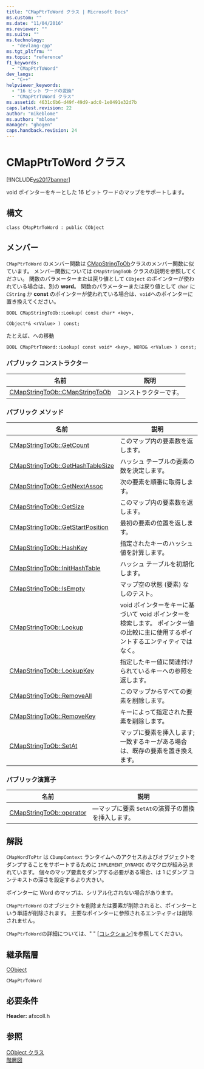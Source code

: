 ```yaml
---
title: "CMapPtrToWord クラス | Microsoft Docs"
ms.custom: ""
ms.date: "11/04/2016"
ms.reviewer: ""
ms.suite: ""
ms.technology: 
  - "devlang-cpp"
ms.tgt_pltfrm: ""
ms.topic: "reference"
f1_keywords: 
  - "CMapPtrToWord"
dev_langs: 
  - "C++"
helpviewer_keywords: 
  - "16 ビット ワードの変換"
  - "CMapPtrToWord クラス"
ms.assetid: 4631c6b6-d49f-49d9-adc0-1e0491e32d7b
caps.latest.revision: 22
author: "mikeblome"
ms.author: "mblome"
manager: "ghogen"
caps.handback.revision: 24
---
```

# CMapPtrToWord クラス
[!INCLUDE[vs2017banner](../../assembler/inline/includes/vs2017banner.md)]

void ポインターをキーとした 16 ビット ワードのマップをサポートします。  
  
## 構文  
  
```  
class CMapPtrToWord : public CObject  
```  
  
## メンバー  
 `CMapPtrToWord` のメンバー関数は [CMapStringToOb](../../mfc/reference/cmapstringtoob-class.md)クラスのメンバー関数に似ています。  メンバー関数については `CMapStringToOb` クラスの説明を参照してください。  関数のパラメーターまたは戻り値として `CObject` のポインターが使われている場合は、別の **word**。  関数のパラメーターまたは戻り値として `char` に `CString` か **const** のポインターが使われている場合は、`void`へのポインターに置き換えてください。  
  
 `BOOL CMapStringToOb::Lookup( const char* <key>,`  
  
 `CObject*& <rValue> ) const;`  
  
 たとえば、への移動  
  
 `BOOL CMapPtrToWord::Lookup( const void* <key>, WORD& <rValue> ) const;`  
  
### パブリック コンストラクター  
  
|名前|説明|  
|--------|--------|  
|[CMapStringToOb::CMapStringToOb](../Topic/CMapStringToOb::CMapStringToOb.md)|コンストラクターです。|  
  
### パブリック メソッド  
  
|名前|説明|  
|--------|--------|  
|[CMapStringToOb::GetCount](../Topic/CMapStringToOb::GetCount.md)|このマップ内の要素数を返します。|  
|[CMapStringToOb::GetHashTableSize](../Topic/CMapStringToOb::GetHashTableSize.md)|ハッシュ テーブルの要素の数を決定します。|  
|[CMapStringToOb::GetNextAssoc](../Topic/CMapStringToOb::GetNextAssoc.md)|次の要素を順番に取得します。|  
|[CMapStringToOb::GetSize](../Topic/CMapStringToOb::GetSize.md)|このマップ内の要素数を返します。|  
|[CMapStringToOb::GetStartPosition](../Topic/CMapStringToOb::GetStartPosition.md)|最初の要素の位置を返します。|  
|[CMapStringToOb::HashKey](../Topic/CMapStringToOb::HashKey.md)|指定されたキーのハッシュ値を計算します。|  
|[CMapStringToOb::InitHashTable](../Topic/CMapStringToOb::InitHashTable.md)|ハッシュ テーブルを初期化します。|  
|[CMapStringToOb::IsEmpty](../Topic/CMapStringToOb::IsEmpty.md)|マップ空の状態 \(要素\) なしのテスト。|  
|[CMapStringToOb::Lookup](../Topic/CMapStringToOb::Lookup.md)|void ポインターをキーに基づいて void ポインターを検索します。  ポインター値の比較に主に使用するポイントするエンティティではなく。|  
|[CMapStringToOb::LookupKey](../Topic/CMapStringToOb::LookupKey.md)|指定したキー値に関連付けられているキーへの参照を返します。|  
|[CMapStringToOb::RemoveAll](../Topic/CMapStringToOb::RemoveAll.md)|このマップからすべての要素を削除します。|  
|[CMapStringToOb::RemoveKey](../Topic/CMapStringToOb::RemoveKey.md)|キーによって指定された要素を削除します。|  
|[CMapStringToOb::SetAt](../Topic/CMapStringToOb::SetAt.md)|マップに要素を挿入します; 一致するキーがある場合は、既存の要素を置き換えます。|  
  
### パブリック演算子  
  
|名前|説明|  
|--------|--------|  
|[CMapStringToOb::operator](../Topic/CMapStringToOb::operator.md)|—マップに要素 `SetAt`の演算子の置換を挿入します。|  
  
## 解説  
 `CMapWordToPtr` は `CDumpContext` ランタイムへのアクセスおよびオブジェクトをダンプすることをサポートするために `IMPLEMENT_DYNAMIC` のマクロが組み込まれています。  個々のマップ要素をダンプする必要がある場合、は 1 にダンプ コンテキストの深さを設定するより大きい。  
  
 ポインターに Word のマップは、シリアル化されない場合があります。  
  
 `CMapPtrToWord` のオブジェクトを削除または要素が削除されると、ポインターという単語が削除されます。  主要なポインターに参照されるエンティティは削除されません。  
  
 `CMapPtrToWord`の詳細については、" " [&#91;コレクション&#93;](../../mfc/collections.md)を参照してください。  
  
## 継承階層  
 [CObject](../Topic/CObject%20Class.md)  
  
 `CMapPtrToWord`  
  
## 必要条件  
 **Header:** afxcoll.h  
  
## 参照  
 [CObject クラス](../Topic/CObject%20Class.md)   
 [階層図](../../mfc/hierarchy-chart.md)